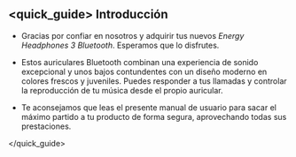 ## <quick_guide> Introducción

*	Gracias por confiar en nosotros y adquirir tus nuevos *Energy Headphones 3 Bluetooth*. Esperamos que lo disfrutes.

*	Estos auriculares Bluetooth combinan una experiencia de sonido excepcional y unos bajos contundentes con un diseño moderno en colores frescos y juveniles. Puedes responder a tus llamadas y controlar la reproducción de tu música desde el propio auricular.

* Te aconsejamos que leas el presente manual de usuario para sacar el máximo partido a tu producto de forma segura, aprovechando todas sus prestaciones.

</unique> </quick_guide>


